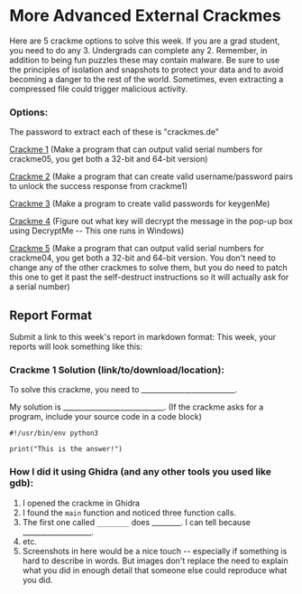 # More Advanced External Crackmes

Here are 5 crackme options to solve this week. If you are a grad student, you need to do any 3. Undergrads can complete any 2. Remember, in addition to being fun puzzles these may contain malware. Be sure to use the principles of isolation and snapshots to protect your data and to avoid becoming a danger to the rest of the world. Sometimes, even extracting a compressed file could trigger malicious activity.

### Options:

The password to extract each of these is "crackmes.de"

[Crackme 1](http://crackmes.cf/users/seveb/crackme05/download/crackme05.tar.gz) (Make a program that can output valid serial numbers for crackme05, you get both a 32-bit and 64-bit version)

[Crackme 2](http://crackmes.cf/users/adamziaja/crackme1/download/crackme1.tar.gz) (Make a program that can create valid username/password pairs to unlock the success response from crackme1)

[Crackme 3](http://crackmes.cf/users/twistedtux/first_keygenme/download/keygenme.tgz) (Make a program to create valid passwords for keygenMe)

[Crackme 4](http://crackmes.cf/users/hmx0101/decryptme_1/download/Decryptme%231.zip) (Figure out what key will decrypt the message in the pop-up box using DecryptMe -- This one runs in Windows)

[Crackme 5](http://crackmes.cf/users/seveb/crackme04/download/crackme04.tar.gz) (Make a program that can output valid serial numbers for crackme04, you get both a 32-bit and 64-bit version. You don't need to change any of the other crackmes to solve them, but you do need to patch this one to get it past the self-destruct instructions so it will actually ask for a serial number)

## Report Format

Submit a link to this week's report in markdown format: This week, your reports will look something like this:

### Crackme 1 Solution (link/to/download/location):

To solve this crackme, you need to __________________________.

My solution is ____________________________. (If the crackme asks for a program, include your source code in a code block)

```
#!/usr/bin/env python3

print("This is the answer!")
```


### How I did it using Ghidra (and any other tools you used like gdb):

1. I opened the crackme in Ghidra
2. I found the `main` function and noticed three function calls.
3. The first one called `________` does ________. I can tell because ___________________.
4. etc.
5. Screenshots in here would be a nice touch -- especially if something is hard to describe in words. But images don't replace the need to explain what you did in enough detail that someone else could reproduce what you did.